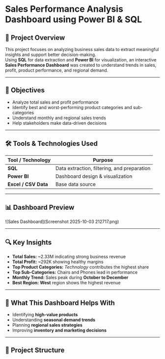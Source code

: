 # Sales Performance Analysis Dashboard using Power BI & SQL

## 📌 Project Overview
This project focuses on analyzing business sales data to extract meaningful insights and support better decision-making.  
Using **SQL** for data extraction and **Power BI** for visualization, an interactive **Sales Performance Dashboard** was created to understand trends in sales, profit, product performance, and regional demand.

---

## 🎯 Objectives
- Analyze total sales and profit performance
- Identify best and worst-performing product categories and sub-categories
- Understand monthly and regional sales trends
- Help stakeholders make data-driven decisions

---

## 🛠️ Tools & Technologies Used
| Tool / Technology | Purpose |
|------------------|---------|
| **SQL** | Data extraction, filtering, and preparation |
| **Power BI** | Dashboard design & visualization |
| **Excel / CSV Data** | Base data source |

---

## 📊 Dashboard Preview

![Sales Dashboard](Screenshot 2025-10-03 212717.png)

---

## 🔍 Key Insights
- **Total Sales:** ~2.33M indicating strong business revenue
- **Total Profit:** ~292K showing healthy margins
- **Top Product Categories:** *Technology* contributes the highest share
- **Top Sub-Categories:** Chairs and Phones lead in performance
- **Monthly Trend:** Sales peak during **October to December**
- **Best Region:** **West** region shows the highest revenue

---

## 🧠 What This Dashboard Helps With
- Identifying **high-value products**
- Understanding **seasonal demand trends**
- Planning **regional sales strategies**
- Improving **inventory and marketing decisions**

---

## 📂 Project Structure
